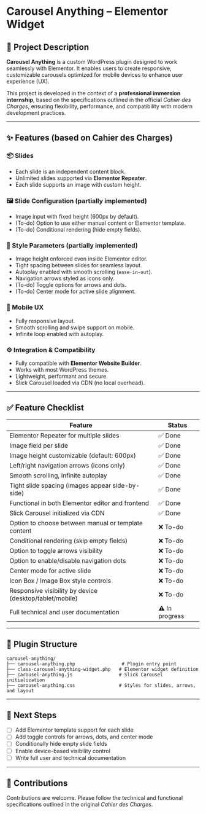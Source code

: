 # Carousel Anything – Elementor Widget

## 🧭 Project Description

**Carousel Anything** is a custom WordPress plugin designed to work seamlessly with Elementor. It enables users to create responsive, customizable carousels optimized for mobile devices to enhance user experience (UX).

This project is developed in the context of a **professional immersion internship**, based on the specifications outlined in the official *Cahier des Charges*, ensuring flexibility, performance, and compatibility with modern development practices.

---

## ✨ Features (based on Cahier des Charges)

### 📦 Slides
- Each slide is an independent content block.
- Unlimited slides supported via **Elementor Repeater**.
- Each slide supports an image with custom height.

### 🖼 Slide Configuration (partially implemented)
- Image input with fixed height (600px by default).
- (To-do) Option to use either manual content or Elementor template.
- (To-do) Conditional rendering (hide empty fields).

### 🎨 Style Parameters (partially implemented)
- Image height enforced even inside Elementor editor.
- Tight spacing between slides for seamless layout.
- Autoplay enabled with smooth scrolling (`ease-in-out`).
- Navigation arrows styled as icons only.
- (To-do) Toggle options for arrows and dots.
- (To-do) Center mode for active slide alignment.

### 📱 Mobile UX
- Fully responsive layout.
- Smooth scrolling and swipe support on mobile.
- Infinite loop enabled with autoplay.

### ⚙️ Integration & Compatibility
- Fully compatible with **Elementor Website Builder**.
- Works with most WordPress themes.
- Lightweight, performant and secure.
- Slick Carousel loaded via CDN (no local overhead).

---

## ✅ Feature Checklist

| Feature                                                                 | Status       |
|------------------------------------------------------------------------|--------------|
| Elementor Repeater for multiple slides                                 | ✅ Done      |
| Image field per slide                                                  | ✅ Done      |
| Image height customizable (default: 600px)                             | ✅ Done      |
| Left/right navigation arrows (icons only)                              | ✅ Done      |
| Smooth scrolling, infinite autoplay                                    | ✅ Done      |
| Tight slide spacing (images appear side-by-side)                       | ✅ Done      |
| Functional in both Elementor editor and frontend                       | ✅ Done      |
| Slick Carousel initialized via CDN                                     | ✅ Done      |
| Option to choose between manual or template content                    | ❌ To-do     |
| Conditional rendering (skip empty fields)                              | ❌ To-do     |
| Option to toggle arrows visibility                                     | ❌ To-do     |
| Option to enable/disable navigation dots                               | ❌ To-do     |
| Center mode for active slide                                           | ❌ To-do     |
| Icon Box / Image Box style controls                                    | ❌ To-do     |
| Responsive visibility by device (desktop/tablet/mobile)                | ❌ To-do     |
| Full technical and user documentation                                  | ⚠️ In progress |

---

## 📁 Plugin Structure

```
carousel-anything/
├── carousel-anything.php                 # Plugin entry point
├── class-carousel-anything-widget.php   # Elementor widget definition
├── carousel-anything.js                 # Slick Carousel initialization
├── carousel-anything.css                # Styles for slides, arrows, and layout
```

---

## 📌 Next Steps

- [ ] Add Elementor template support for each slide
- [ ] Add toggle controls for arrows, dots, and center mode
- [ ] Conditionally hide empty slide fields
- [ ] Enable device-based visibility control
- [ ] Write full user and technical documentation

---

## 🤝 Contributions

Contributions are welcome. Please follow the technical and functional specifications outlined in the original *Cahier des Charges*.
